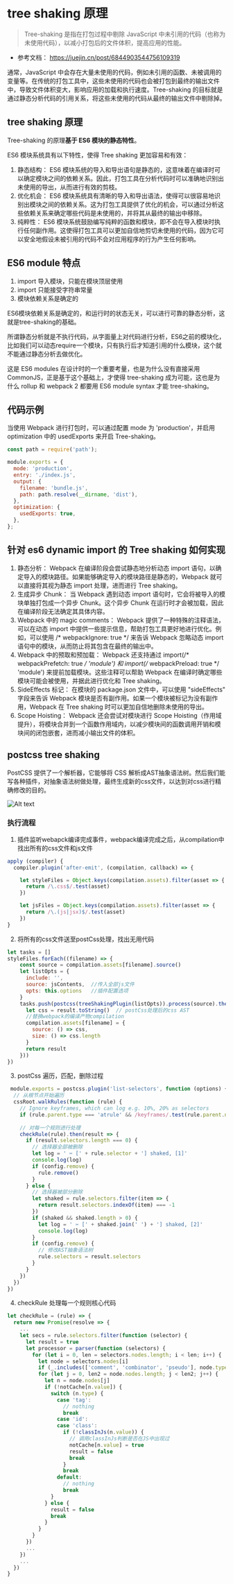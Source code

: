 # tree shaking 原理

> Tree-shaking 是指在打包过程中剔除 JavaScript 中未引用的代码（也称为未使用代码），以减小打包后的文件体积，提高应用的性能。

- 参考文档： https://juejin.cn/post/6844903544756109319

通常，JavaScript 中会存在大量未使用的代码，例如未引用的函数、未被调用的变量等。在传统的打包工具中，这些未使用的代码也会被打包到最终的输出文件中，导致文件体积变大，影响应用的加载和执行速度。Tree-shaking 的目标就是通过静态分析代码的引用关系，将这些未使用的代码从最终的输出文件中剔除掉。

## tree shaking 原理

Tree-shaking 的原理**基于 ES6 模块的静态特性**。

ES6 模块系统具有以下特性，使得 Tree shaking 更加容易和有效：

1. 静态结构： ES6 模块系统的导入和导出语句是静态的，这意味着在编译时可以确定模块之间的依赖关系。因此，打包工具在分析代码时可以准确地识别出未使用的导出，从而进行有效的剪枝。
2. 优化机会： ES6 模块系统具有清晰的导入和导出语法，使得可以很容易地识别出模块之间的依赖关系。这为打包工具提供了优化的机会，可以通过分析这些依赖关系来确定哪些代码是未使用的，并将其从最终的输出中移除。
3. 纯粹性： ES6 模块系统鼓励编写纯粹的函数和模块，即不会在导入模块时执行任何副作用。这使得打包工具可以更加自信地剪切未使用的代码，因为它可以安全地假设未被引用的代码不会对应用程序的行为产生任何影响。

## ES6 module 特点
1. import 导入模块，只能在模块顶层使用
2. import 只能接受字符串常量
3. 模块依赖关系是确定的

ES6模块依赖关系是确定的，和运行时的状态无关，可以进行可靠的静态分析，这就是tree-shaking的基础。

所谓静态分析就是不执行代码，从字面量上对代码进行分析，ES6之前的模块化，比如我们可以动态require一个模块，只有执行后才知道引用的什么模块，这个就不能通过静态分析去做优化。

这是 ES6 modules 在设计时的一个重要考量，也是为什么没有直接采用 CommonJS，正是基于这个基础上，才使得 tree-shaking 成为可能，这也是为什么 rollup 和 webpack 2 都要用 ES6 module syntax 才能 tree-shaking。

## 代码示例

当使用 Webpack 进行打包时，可以通过配置 mode 为 'production'，并启用 optimization 中的 usedExports 来开启 Tree-shaking。

```js
const path = require('path');

module.exports = {
  mode: 'production',
  entry: './index.js',
  output: {
    filename: 'bundle.js',
    path: path.resolve(__dirname, 'dist'),
  },
  optimization: {
    usedExports: true,
  },
};

```

## 针对 es6 dynamic import 的 Tree shaking 如何实现

1. 静态分析： Webpack 在编译阶段会尝试静态地分析动态 import 语句，以确定导入的模块路径。如果能够确定导入的模块路径是静态的，Webpack 就可以直接将其视为静态 import 处理，进而进行 Tree shaking。
2. 生成异步 Chunk： 当 Webpack 遇到动态 import 语句时，它会将被导入的模块单独打包成一个异步 Chunk。这个异步 Chunk 在运行时才会被加载，因此在编译阶段无法确定其具体内容。
3. Webpack 中的 magic comments： Webpack 提供了一种特殊的注释语法，可以在动态 import 中提供一些提示信息，帮助打包工具更好地进行优化。例如，可以使用 /* webpackIgnore: true */ 来告诉 Webpack 忽略动态 import 语句中的模块，从而防止将其包含在最终的输出中。
4. Webpack 中的预取和预加载： Webpack 还支持通过 import(/* webpackPrefetch: true */ 'module') 和 import(/* webpackPreload: true */ 'module') 来提前加载模块。这些注释可以帮助 Webpack 在编译时确定哪些模块可能会被使用，并据此进行优化和 Tree shaking。
5. SideEffects 标记： 在模块的 package.json 文件中，可以使用 "sideEffects" 字段来告诉 Webpack 模块是否有副作用。如果一个模块被标记为没有副作用，Webpack 在 Tree shaking 时可以更加自信地删除未使用的导出。
6. Scope Hoisting： Webpack 还会尝试对模块进行 Scope Hoisting（作用域提升），将模块合并到一个函数作用域内，以减少模块间的函数调用开销和模块间的闭包嵌套，进而减小输出文件的体积。

## postcss tree shaking

PostCSS 提供了一个解析器，它能够将 CSS 解析成AST抽象语法树。然后我们能写各种插件，对抽象语法树做处理，最终生成新的css文件，以达到对css进行精确修改的目的。

![Alt text](image-2.png)

### 执行流程

1. 插件监听webapck编译完成事件，webpack编译完成之后，从compilation中找出所有的css文件和js文件

```js
apply (compiler) {
  compiler.plugin('after-emit', (compilation, callback) => {

    let styleFiles = Object.keys(compilation.assets).filter(asset => {
      return /\.css$/.test(asset)
    })

    let jsFiles = Object.keys(compilation.assets).filter(asset => {
      return /\.(js|jsx)$/.test(asset)
    })
}
```

2. 将所有的css文件送至postCss处理，找出无用代码

```js
let tasks = []
styleFiles.forEach((filename) => {
    const source = compilation.assets[filename].source()
    let listOpts = {
      include: '',
      source: jsContents,  //传入全部js文件
      opts: this.options   //插件配置选项
    }
    tasks.push(postcss(treeShakingPlugin(listOpts)).process(source).then(result => {       
      let css = result.toString()  // postCss处理后的css AST  
      //替换webpack的编译产物compilation
      compilation.assets[filename] = {
        source: () => css,
        size: () => css.length
      }
      return result
    }))
})

```

3. postCss 遍历，匹配，删除过程

```js
 module.exports = postcss.plugin('list-selectors', function (options) {
  // 从根节点开始遍历
  cssRoot.walkRules(function (rule) {
    // Ignore keyframes, which can log e.g. 10%, 20% as selectors
    if (rule.parent.type === 'atrule' && /keyframes/.test(rule.parent.name)) return
    
    // 对每一个规则进行处理
    checkRule(rule).then(result => {
      if (result.selectors.length === 0) {
        // 选择器全部被删除
        let log = ' ✂️ [' + rule.selector + '] shaked, [1]'
        console.log(log)
        if (config.remove) {
          rule.remove()
        }
      } else {
        // 选择器被部分删除
        let shaked = rule.selectors.filter(item => {
          return result.selectors.indexOf(item) === -1
        })
        if (shaked && shaked.length > 0) {
          let log = ' ✂️ [' + shaked.join(' ') + '] shaked, [2]'
          console.log(log)
        }
        if (config.remove) {
          // 修改AST抽象语法树
          rule.selectors = result.selectors
        }
      }
    })
  })
})
```

4. checkRule 处理每一个规则核心代码

```js
let checkRule = (rule) => {
  return new Promise(resolve => {
    ...
    let secs = rule.selectors.filter(function (selector) {
      let result = true
      let processor = parser(function (selectors) {
        for (let i = 0, len = selectors.nodes.length; i < len; i++) {
          let node = selectors.nodes[i]
          if (_.includes(['comment', 'combinator', 'pseudo'], node.type)) continue
          for (let j = 0, len2 = node.nodes.length; j < len2; j++) {
            let n = node.nodes[j]
            if (!notCache[n.value]) {
              switch (n.type) {
                case 'tag':
                  // nothing
                  break
                case 'id':
                case 'class':
                  if (!classInJs(n.value)) {
                    // 调用classInJs判断是否在JS中出现过
                    notCache[n.value] = true
                    result = false
                    break
                  }
                  break
                default:
                  // nothing
                  break
              }
            } else {
              result = false
              break
            }
          }
        }
      })
      ...
    })
    ...
  })
}
```
